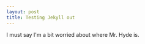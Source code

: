 ```yaml
---
layout: post
title: Testing Jekyll out
---
```


I must say I'm a bit worried about where Mr. Hyde is.